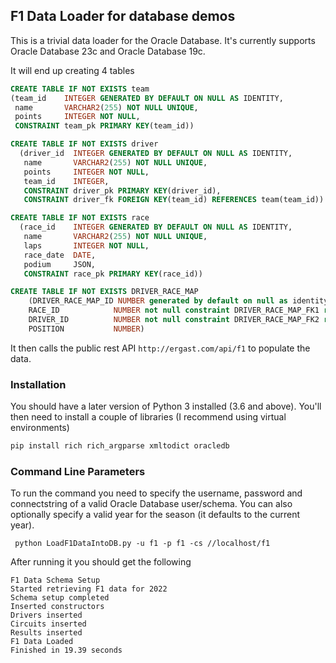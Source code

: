 ## F1 Data Loader for database demos
This is a trivial data loader for the Oracle Database. It's currently supports Oracle Database 23c and Oracle Database 19c.

It will end up creating 4 tables
```sql
CREATE TABLE IF NOT EXISTS team
(team_id    INTEGER GENERATED BY DEFAULT ON NULL AS IDENTITY,
 name       VARCHAR2(255) NOT NULL UNIQUE,
 points     INTEGER NOT NULL,
 CONSTRAINT team_pk PRIMARY KEY(team_id))

CREATE TABLE IF NOT EXISTS driver
  (driver_id  INTEGER GENERATED BY DEFAULT ON NULL AS IDENTITY,
   name       VARCHAR2(255) NOT NULL UNIQUE,
   points     INTEGER NOT NULL,
   team_id    INTEGER,
   CONSTRAINT driver_pk PRIMARY KEY(driver_id),
   CONSTRAINT driver_fk FOREIGN KEY(team_id) REFERENCES team(team_id))

CREATE TABLE IF NOT EXISTS race
  (race_id    INTEGER GENERATED BY DEFAULT ON NULL AS IDENTITY,
   name       VARCHAR2(255) NOT NULL UNIQUE,
   laps       INTEGER NOT NULL,
   race_date  DATE,
   podium     JSON,
   CONSTRAINT race_pk PRIMARY KEY(race_id))

CREATE TABLE IF NOT EXISTS DRIVER_RACE_MAP
    (DRIVER_RACE_MAP_ID NUMBER generated by default on null as identity constraint DRIVER_RACE_MAP_PK primary key,
    RACE_ID            NUMBER not null constraint DRIVER_RACE_MAP_FK1 references RACE,
    DRIVER_ID          NUMBER not null constraint DRIVER_RACE_MAP_FK2 references DRIVER,
    POSITION           NUMBER)
```
It then calls the public rest API ```http://ergast.com/api/f1``` to populate the data.

### Installation
You should have a later version of Python 3 installed (3.6 and above). You'll then need to install a couple of libraries (I recommend using virtual environments)
```python
pip install rich rich_argparse xmltodict oracledb
```

### Command Line Parameters
To run the command you need to specify the username, password and connectstring of a valid Oracle Database user/schema. You can also optionally specify a valid year for the season (it defaults to the current year).

```shell
 python LoadF1DataIntoDB.py -u f1 -p f1 -cs //localhost/f1
```
After running it you should get the following
```text
F1 Data Schema Setup
Started retrieving F1 data for 2022
Schema setup completed
Inserted constructors
Drivers inserted
Circuits inserted
Results inserted
F1 Data Loaded
Finished in 19.39 seconds
```
